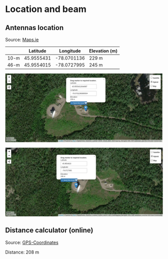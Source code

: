 # Location and beam

## Antennas location

Source: [Maps.ie](https://www.maps.ie/coordinates.html)

|      | Latitude   | Longitude   | Elevation (m) |
|------|------------|-------------|---------------|
| 10-m | 45.9555431 | -78.0701136 | 229 m         |
| 46-m | 45.9554015 | -78.0727995 | 245 m         |

![10-m](10-m.jpg)

![46-m](46-m.jpg)


## Distance calculator (online)

Source: [GPS-Coordinates](https://gps-coordinates.org/distance-between-coordinates.php)

Distance: 208 m
